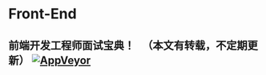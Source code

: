 # Front-End
## 前端开发工程师面试宝典！   （本文有转载，不定期更新）   [![AppVeyor](https://img.shields.io/badge/%E6%89%AB%E5%9C%B0-%E5%83%A7-green.svg?style=plastic)]()
